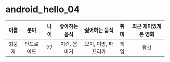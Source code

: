 # android_hello_04

|이름  |분야 | 나이| 좋아하는 음식| 싫어하는 음식| 취미| 최근 재미있게 본 영화|
|:-:|:-:|:-:|:-:|:-:|:-:|:-:|
|최웅재|안드로이드|27| 치킨, 햄버거 |오이, 피망, 파프리카|게임| 탑건 |

